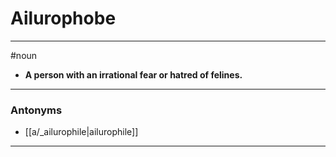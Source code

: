 # Ailurophobe
---
#noun
- **A person with an irrational fear or hatred of felines.**
---
### Antonyms
- [[a/_ailurophile|ailurophile]]
---
